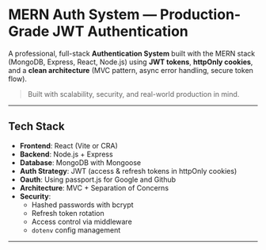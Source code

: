 # MERN Auth System — Production-Grade JWT Authentication

A professional, full-stack **Authentication System** built with the MERN stack (MongoDB, Express, React, Node.js) using **JWT tokens**, **httpOnly cookies**, and a **clean architecture** (MVC pattern, async error handling, secure token flow).

> Built with scalability, security, and real-world production in mind.

---

## Tech Stack

- **Frontend**: React (Vite or CRA)
- **Backend**: Node.js + Express
- **Database**: MongoDB with Mongoose
- **Auth Strategy**: JWT (access & refresh tokens in httpOnly cookies)
- **Oauth**: Using passport.js for Google and Github
- **Architecture**: MVC + Separation of Concerns
- **Security**:
  - Hashed passwords with bcrypt
  - Refresh token rotation
  - Access control via middleware
  - `dotenv` config management

---
